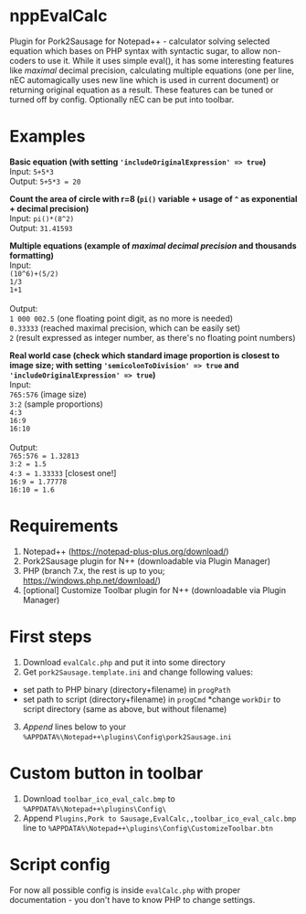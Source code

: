 # nppEvalCalc
Plugin for Pork2Sausage for Notepad++ - calculator solving selected equation which bases on PHP syntax with syntactic sugar, to allow non-coders to use it. While it uses simple eval(), it has some interesting features like *maximal* decimal precision, calculating multiple equations (one per line, nEC automagically uses new line which is used in current document) or returning original equation as a result. These features can be tuned or turned off by config. Optionally nEC can be put into toolbar.

# Examples
**Basic equation (with setting `'includeOriginalExpression' => true`)**<br>
Input: `5+5*3`<br>
Output: `5+5*3 = 20`<br>

**Count the area of circle with r=8 (`pi()` variable + usage of `^` as exponential + decimal precision)**<br>
Input: `pi()*(8^2)`<br>
Output: `31.41593`<br>

**Multiple equations (example of *maximal decimal precision* and thousands formatting)**<br>
Input:<br>
`(10^6)+(5/2)`<br>
`1/3`<br>
`1+1`<br><br>
Output:<br>
`1 000 002.5` (one floating point digit, as no more is needed)<br>
`0.33333` (reached maximal precision, which can be easily set)<br>
`2` (result expressed as integer number, as there's no floating point numbers)<br>

**Real world case (check which standard image proportion is closest to image size; with setting `'semicolonToDivision' => true` and `'includeOriginalExpression' => true`)**<br>
Input:<br>
`765:576` (image size)<br>
`3:2` (sample proportions)<br>
`4:3`<br>
`16:9`<br>
`16:10`<br><br>
Output:<br>
`765:576 = 1.32813`<br>
`3:2 = 1.5`<br>
`4:3 = 1.33333` [closest one!]<br>
`16:9 = 1.77778`<br>
`16:10 = 1.6`<br>

# Requirements
1. Notepad++ (https://notepad-plus-plus.org/download/)
2. Pork2Sausage plugin for N++ (downloadable via Plugin Manager)
3. PHP (branch 7.x, the rest is up to you; https://windows.php.net/download/)
4. [optional] Customize Toolbar plugin for N++ (downloadable via Plugin Manager)

# First steps
1. Download `evalCalc.php` and put it into some directory
2. Get `pork2Sausage.template.ini` and change following values:
* set path to PHP binary (directory+filename) in `progPath`
* set path to script (directory+filename) in `progCmd`
*change `workDir` to script directory (same as above, but without filename)
3. *Append* lines below to your `%APPDATA%\Notepad++\plugins\Config\pork2Sausage.ini`

# Custom button in toolbar
1. Download `toolbar_ico_eval_calc.bmp` to `%APPDATA%\Notepad++\plugins\Config\`
2. Append `Plugins,Pork to Sausage,EvalCalc,,toolbar_ico_eval_calc.bmp` line to `%APPDATA%\Notepad++\plugins\Config\CustomizeToolbar.btn`

# Script config
For now all possible config is inside `evalCalc.php` with proper documentation - you don't have to know PHP to change settings.
